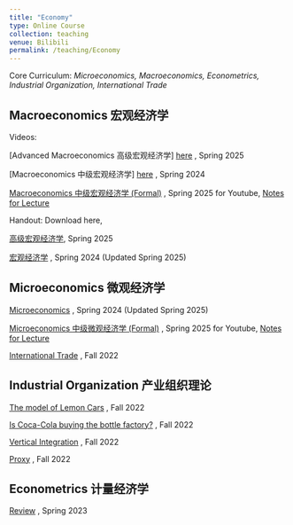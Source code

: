 ```yaml
---
title: "Economy"
type: Online Course
collection: teaching
venue: Bilibili
permalink: /teaching/Economy
---
```


Core Curriculum: *Microeconomics, Macroeconomics, Econometrics, Industrial Organization, International Trade*

Macroeconomics 宏观经济学
---
Videos: 

[Advanced Macroeconomics 高级宏观经济学] [here](https://www.bilibili.com/video/BV1vAtgzuE82/) , Spring 2025 

[Macroeconomics 中级宏观经济学] [here](https://www.bilibili.com/video/BV1b1421o7Yp/) , Spring 2024 

[Macroeconomics 中级宏观经济学 (Formal)](https://youtube.com/playlist?list=PLdoOoWEoCLvgm9hWxU75wpGQ3dE_OHDAH&si=ks8TtSewrpNkAhZB) , Spring 2025 for Youtube, [Notes for Lecture](https://mailbnueducn-my.sharepoint.com/:b:/g/personal/sjs_mail_bnu_edu_cn/EfJblxoZuJJKojORo-DF0xcBB2lJt9QbPcovB1NYSI0b3A?e=dvCXPKt)

Handout: Download here, 

[高级宏观经济学](https://mailbnueducn-my.sharepoint.com/:b:/g/personal/sjs_mail_bnu_edu_cn/ESBlERRn6DFCnXxQppRkfMsBnDamd7NxYQs2W1P3ZiGyGA?e=h6U3Z1), Spring 2025

[宏观经济学]({{site.url}}/file/宏观经济学讲义by宋圣洁.pdf) , Spring 2024 (Updated Spring 2025)

Microeconomics 微观经济学
---

[Microeconomics](https://www.bilibili.com/video/BV1nw4m117Bb/) , Spring 2024 (Updated Spring 2025)

[Microeconomics 中级微观经济学 (Formal)](https://youtube.com/playlist?list=PLdoOoWEoCLvjMMwmCZFqvJQmwYp-lNjzM&si=2JgLxwnWMgVPSTwz) , Spring 2025 for Youtube, [Notes for Lecture](https://mailbnueducn-my.sharepoint.com/:b:/g/personal/sjs_mail_bnu_edu_cn/EW9jMxmomFdOjlo6rfD7u0YBupFKFoDS8sP-GzAnuWDU6w?e=ygvmBt)

[International Trade](https://www.bilibili.com/video/BV1wR4y1q7Wu/) , Fall 2022

Industrial Organization 产业组织理论
---
[The model of Lemon Cars](https://www.bilibili.com/video/BV1bD4y1w7AX/) , Fall 2022

[Is Coca-Cola buying the bottle factory?](https://www.bilibili.com/video/BV1gD4y1v76c/) , Fall 2022

[Vertical Integration](https://www.bilibili.com/video/BV1sd4y1x7Qe/) , Fall 2022

[Proxy](https://www.bilibili.com/video/BV19P4y1X7PY/) , Fall 2022

Econometrics 计量经济学
---

[Review](https://www.bilibili.com/video/BV15o4y137KW/) , Spring 2023
